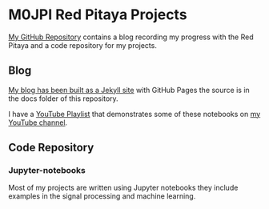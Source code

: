 # M0JPI Red Pitaya Projects

[My GitHub Repository](https://github.com/M0JPI/red-pitaya-projects) contains a blog recording my progress with the Red Pitaya and a code repository for my projects.

## Blog

[My blog has been built as a Jekyll site](https://m0jpi.github.io/red-pitaya-projects/) with GitHub Pages the source is in the docs folder of this repository.

I have a [YouTube Playlist](https://youtube.com/playlist?list=PLvvInZopn1uD8gIRCfB5gS9av4rGmn3Lc) that demonstrates some of these notebooks on [my YouTube channel](https://www.youtube.com/channel/UCgw-p_E2i3nQuJ85uvOskqA).

## Code Repository
### Jupyter-notebooks
Most of my projects are written using Jupyter notebooks they include examples in the signal processing and machine learning.
